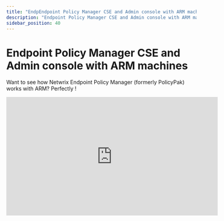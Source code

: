 ```yaml
---
title: "EndpEndpoint Policy Manager CSE and Admin console with ARM machines"
description: "Endpoint Policy Manager CSE and Admin console with ARM machines"
sidebar_position: 40
---
```


# Endpoint Policy Manager CSE and Admin console with ARM machines

Want to see how Netwrix Endpoint Policy Manager (formerly PolicyPak) works with ARM? Perfectly !

<iframe width="560" height="315" src="https://www.youtube.com/embed/i-iiNedDQFs" title="Endpoint Policy Manager CSE and Admin console with ARM machines" frameborder="0" allow="accelerometer; autoplay; clipboard-write; encrypted-media; gyroscope; picture-in-picture; web-share" referrerpolicy="strict-origin-when-cross-origin" allowfullscreen="1"></iframe>
